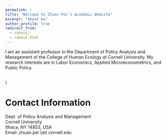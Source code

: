 ```yaml
---
permalink: /
title: "Welcome to Zhuan Pei's Academic Website"
excerpt: "About me"
author_profile: true
redirect_from: 
  - /about/
  - /about.html
---
```

I am an assistant professor in the Department of Policy Analysis and Management of the College of Human Ecology at Cornell University. My research interests are in Labor Economics, Applied Microeconometrics, and Public Policy. 

\
\

Contact Information 
======

Dept. of Policy Analysis and Management\
Cornell University\
Ithaca, NY 14853, USA\
Email:  zhuan.pei (at) cornell.edu

